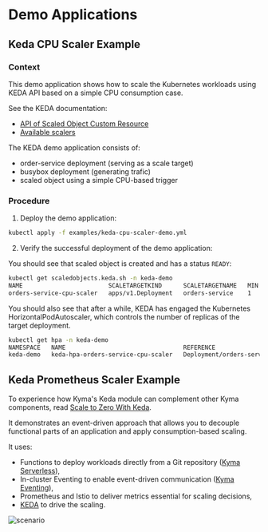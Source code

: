 # Demo Applications

## Keda CPU Scaler Example

### Context

This demo application shows how to scale the Kubernetes workloads using KEDA API based on a simple CPU consumption case.

See the KEDA documentation:

- [API of Scaled Object Custom Resource](https://keda.sh/docs/latest/concepts/scaling-deployments/#scaledobject-spec)
- [Available scalers](https://keda.sh/docs/latest/scalers/)

The KEDA demo application consists of:

- order-service deployment (serving as a scale target)
- busybox deployment (generating trafic)
- scaled object using a simple CPU-based trigger

### Procedure

1. Deploy the demo application:

```bash
kubectl apply -f examples/keda-cpu-scaler-demo.yml
```

2. Verify the successful deployment of the demo application:

You should see that scaled object is created and has a status `READY`:

```bash
kubectl get scaledobjects.keda.sh -n keda-demo
NAME                        SCALETARGETKIND      SCALETARGETNAME   MIN   MAX   TRIGGERS   AUTHENTICATION   READY   ACTIVE   FALLBACK   AGE
orders-service-cpu-scaler   apps/v1.Deployment   orders-service    1     10    cpu                         True    True     Unknown    8m3s
```

You should also see that after a while, KEDA has engaged the Kubernetes HorizontalPodAutoscaler, which controls the number of replicas of the target deployment.

```bash
kubectl get hpa -n keda-demo
NAMESPACE   NAME                                 REFERENCE                   TARGETS   MINPODS   MAXPODS   REPLICAS   AGE
keda-demo   keda-hpa-orders-service-cpu-scaler   Deployment/orders-service   80%/30%   1         10        4          31s
```

## Keda Prometheus Scaler Example

To experience how Kyma's Keda module can complement other Kyma components, read [Scale to Zero With Keda](https://github.com/kyma-project/keda-manager/blob/4718dd18d9ba37a31f9bdcbbb6e186751e30d075/docs/user/examples/scale-to-zero-with-keda/README.md).

It demonstrates an event-driven approach that allows you to decouple functional parts of an application and apply consumption-based scaling.

It uses:

- Functions to deploy workloads directly from a Git repository ([Kyma Serverless](https://kyma-project.io/#/serverless-manager/user/README)),
- In-cluster Eventing to enable event-driven communication ([Kyma Eventing](https://kyma-project.io/#/eventing-manager/user/README)),
- Prometheus and Istio to deliver metrics essential for scaling decisions,
- [KEDA](https://keda.sh/) to drive the scaling.

![scenario](../assets/scaling-scenario.png "Scenario")
